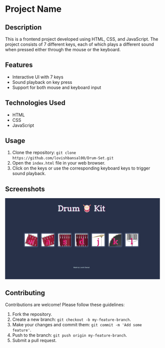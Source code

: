 # Project Name

## Description
This is a frontend project developed using HTML, CSS, and JavaScript. The project consists of 7 different keys, each of which plays a different sound when pressed either through the mouse or the keyboard.

## Features
- Interactive UI with 7 keys
- Sound playback on key press
- Support for both mouse and keyboard input

## Technologies Used
- HTML
- CSS
- JavaScript

## Usage
1. Clone the repository: `git clone https://github.com/lovishbansal00/Drum-Set.git`
2. Open the `index.html` file in your web browser.
3. Click on the keys or use the corresponding keyboard keys to trigger sound playback.

## Screenshots
![ScreenShot1](/images/screenshot1.png)
<!-- ![Screenshot 2](/screenshots/screenshot2.png) -->

## Contributing
Contributions are welcome! Please follow these guidelines:
1. Fork the repository.
2. Create a new branch: `git checkout -b my-feature-branch`.
3. Make your changes and commit them: `git commit -m 'Add some feature'`.
4. Push to the branch: `git push origin my-feature-branch`.
5. Submit a pull request.
